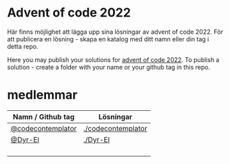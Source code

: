 # Advent of code 2022
Här finns möjlighet att lägga upp sina lösningar av advent of code 2022. För att publicera en lösning - skapa en katalog med ditt namn eller din tag i detta repo.

Here you may publish your solutions for [advent of code 2022](https://adventofcode.com/2022). To publish a solution - create a folder with your name or your github tag in this repo.

# medlemmar
| Namn / Github tag                                         | Lösningar                                                                         |
| --------------------------------------------------------- |-----------------------------------------------------------------------------------|
| [@codecontemplator](https://github.com/codecontemplator)  | [./codecontemplator](./codecontemplator)                                          |
| [@Dyr-El](https://github.com/Dyr-El)                      | [./Dyr-El](./Dyr-El)                                                              |
|                                                           |                                                                                   |
|                                                           |                                                                                   |
|                                                           |                                                                                   |
|                                                           |                                                                                   |
